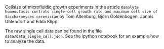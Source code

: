 Cellsize of microfluidic growth experiments in the article `Osmolyte homeostasis controls single-cell growth rate and maximum cell size of Saccharomyces cerevisiae` by Tom Altenburg, Björn Goldenbogen, Jannis Uhlendorf and Edda Klipp.

The raw single cell data can be found in the file `data/data_single_cell.json`. See the ipython notebook for an example how to analyze the data.
 
